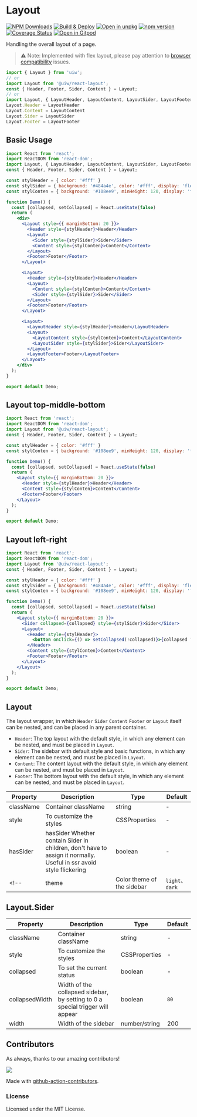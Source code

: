 <!--rehype:ignore:start-->
Layout
===
<!--rehype:ignore:end-->

[![NPM Downloads](https://img.shields.io/npm/dm/@uiw/react-layout.svg?style=flat)](https://www.npmjs.com/package/@uiw/react-layout)
[![Build & Deploy](https://github.com/uiwjs/react-layout/actions/workflows/ci.yml/badge.svg)](https://github.com/uiwjs/react-layout/actions/workflows/ci.yml)
[![Open in unpkg](https://img.shields.io/badge/Open%20in-unpkg-blue)](https://uiwjs.github.io/npm-unpkg/#/pkg/@uiw/react-layout/file/README.md)
[![npm version](https://img.shields.io/npm/v/@uiw/react-layout.svg)](https://www.npmjs.com/package/@uiw/react-layout)
[![Coverage Status](https://uiwjs.github.io/react-layout/badges.svg)](https://uiwjs.github.io/react-layout/coverage/lcov-report/)
[![Open in Gitpod](https://shields.io/badge/Open%20in-Gitpod-green?logo=Gitpod)](https://gitpod.io/#https://github.com/uiwjs/react-layout)

Handling the overall layout of a page.

> ⚠️ Note: Implemented with flex layout, please pay attention to [browser compatibility](http://caniuse.com/#search=flex) issues.
<!--rehype:style=border-left: 8px solid #ffe564;background-color: #ffe56440;padding: 12px 16px;-->

<!--rehype-->
```jsx
import { Layout } from 'uiw';
// or
import Layout from '@uiw/react-layout';
const { Header, Footer, Sider, Content } = Layout;
// or
import Layout, { LayoutHeader, LayoutContent, LayoutSider, LayoutFooter } from '@uiw/react-layout';
Layout.Header = LayoutHeader
Layout.Content = LayoutContent
Layout.Sider = LayoutSider
Layout.Footer = LayoutFooter
```

## Basic Usage

```jsx mdx:preview
import React from 'react';
import ReactDOM from 'react-dom';
import Layout, { LayoutHeader, LayoutContent, LayoutSider, LayoutFooter } from '@uiw/react-layout';
const { Header, Footer, Sider, Content } = Layout;

const stylHeader = { color: '#fff' }
const stylSider = { background: '#484a4e', color: '#fff', display: 'flex', justifyContent: 'center', alignItems: 'center' }
const stylConten = { background: '#108ee9', minHeight: 120, display: 'flex', justifyContent: 'center', alignItems: 'center', color: '#fff' }

function Demo() {
  const [collapsed, setCollapsed] = React.useState(false)
  return (
    <div>
      <Layout style={{ marginBottom: 20 }}>
        <Header style={stylHeader}>Header</Header>
        <Layout>
          <Sider style={stylSider}>Sider</Sider>
          <Content style={stylConten}>Content</Content>
        </Layout>
        <Footer>Footer</Footer>
      </Layout>

      <Layout>
        <Header style={stylHeader}>Header</Header>
        <Layout>
          <Content style={stylConten}>Content</Content>
          <Sider style={stylSider}>Sider</Sider>
        </Layout>
        <Footer>Footer</Footer>
      </Layout>

      <Layout>
        <LayoutHeader style={stylHeader}>Header</LayoutHeader>
        <Layout>
          <LayoutContent style={stylConten}>Content</LayoutContent>
          <LayoutSider style={stylSider}>Sider</LayoutSider>
        </Layout>
        <LayoutFooter>Footer</LayoutFooter>
      </Layout>
    </div>
  );
}

export default Demo;
```

## Layout top-middle-bottom

```jsx mdx:preview
import React from 'react';
import ReactDOM from 'react-dom';
import Layout from '@uiw/react-layout';
const { Header, Footer, Sider, Content } = Layout;

const stylHeader = { color: '#fff' }
const stylConten = { background: '#108ee9', minHeight: 120, display: 'flex', justifyContent: 'center', alignItems: 'center', color: '#fff' }

function Demo() {
  const [collapsed, setCollapsed] = React.useState(false)
  return (
    <Layout style={{ marginBottom: 20 }}>
      <Header style={stylHeader}>Header</Header>
      <Content style={stylConten}>Content</Content>
      <Footer>Footer</Footer>
    </Layout>
  );
}

export default Demo;
```

## Layout left-right

```jsx mdx:preview
import React from 'react';
import ReactDOM from 'react-dom';
import Layout from '@uiw/react-layout';
const { Header, Footer, Sider, Content } = Layout;

const stylHeader = { color: '#fff' }
const stylSider = { background: '#484a4e', color: '#fff', display: 'flex', justifyContent: 'center', alignItems: 'center' }
const stylConten = { background: '#108ee9', minHeight: 120, display: 'flex', justifyContent: 'center', alignItems: 'center', color: '#fff' }

function Demo() {
  const [collapsed, setCollapsed] = React.useState(false)
  return (
    <Layout style={{ marginBottom: 20 }}>
      <Sider collapsed={collapsed} style={stylSider}>Sider</Sider>
      <Layout>
        <Header style={stylHeader}>
          <button onClick={() => setCollapsed(!collapsed)}>{collapsed ? '>>' : '<<'}</button>
        </Header>
        <Content style={stylConten}>Content</Content>
        <Footer>Footer</Footer>
      </Layout>
    </Layout>
  );
}

export default Demo;
```

## Layout

The layout wrapper, in which `Header` `Sider` `Content` `Footer` or `Layout` itself can be nested, and can be placed in any parent container.

- `Header`: The top layout with the default style, in which any element can be nested, and must be placed in `Layout`.
- `Sider`: The sidebar with default style and basic functions, in which any element can be nested, and must be placed in `Layout`.
- `Content`: The content layout with the default style, in which any element can be nested, and must be placed in `Layout`.
- `Footer`: The bottom layout with the default style, in which any element can be nested, and must be placed in `Layout`.

| Property | Description | Type | Default |
|--------- |-------- |--------- |-------- |
| className | Container className | string | - |
| style | To customize the styles | CSSProperties | - |
| hasSider | hasSider	Whether contain Sider in children, don't have to assign it normally. Useful in ssr avoid style flickering | boolean | - |
<!-- | theme | Color theme of the sidebar | `light`、`dark` | `dark` | -->

## Layout.Sider

| Property | Description | Type | Default |
|--------- |-------- |--------- |-------- |
| className | Container className | string | - |
| style | To customize the styles | CSSProperties | - |
| collapsed | To set the current status | boolean | - |
| collapsedWidth | Width of the collapsed sidebar, by setting to 0 a special trigger will appear | boolean | `80` |
| width | Width of the sidebar | number/string | 200 |

## Contributors

As always, thanks to our amazing contributors!

<a href="https://github.com/uiwjs/react-layout/graphs/contributors">
  <img src="https://uiwjs.github.io/react-layout/CONTRIBUTORS.svg" />
</a>

Made with [github-action-contributors](https://github.com/jaywcjlove/github-action-contributors).

### License

Licensed under the MIT License.

